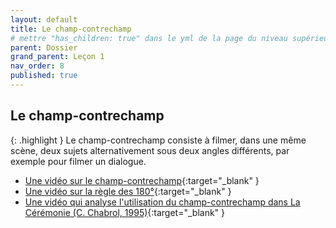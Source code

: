 ```yaml
---
layout: default
title: Le champ-contrechamp
# mettre "has_children: true" dans le yml de la page du niveau supérieur
parent: Dossier
grand_parent: Leçon 1
nav_order: 8
published: true
---
```

## Le champ-contrechamp

{: .highlight }
Le champ-contrechamp consiste à filmer, dans une même scène, deux sujets alternativement sous deux angles différents, par exemple pour filmer un dialogue.

- [Une vidéo sur le champ-contrechamp](https://drive.google.com/file/d/1MDvipbv_Q_lACVvK9dR3RoB_DuLgL0Ia/view?usp=drive_link){:target="_blank" }
- [Une vidéo sur la règle des 180°](https://drive.google.com/file/d/177GyvaczWASStuHlQxalBgz0p4TdrDIB/view?usp=drive_link){:target="_blank" }
- [Une vidéo qui analyse l'utilisation du champ-contrechamp dans La Cérémonie (C. Chabrol, 1995)](https://drive.google.com/file/d/1ZY3884bHEhRStAEw3QrpnZGayQr6ddU9/view?usp=drive_link){:target="_blank" }